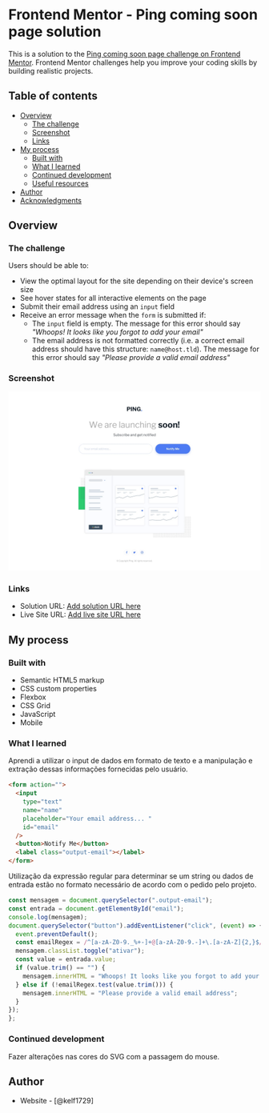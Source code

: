 # Frontend Mentor - Ping coming soon page solution

This is a solution to the [Ping coming soon page challenge on Frontend Mentor](https://www.frontendmentor.io/challenges/ping-single-column-coming-soon-page-5cadd051fec04111f7b848da). Frontend Mentor challenges help you improve your coding skills by building realistic projects.

## Table of contents

- [Overview](#overview)
  - [The challenge](#the-challenge)
  - [Screenshot](#screenshot)
  - [Links](#links)
- [My process](#my-process)
  - [Built with](#built-with)
  - [What I learned](#what-i-learned)
  - [Continued development](#continued-development)
  - [Useful resources](#useful-resources)
- [Author](#author)
- [Acknowledgments](#acknowledgments)

## Overview

### The challenge

Users should be able to:

- View the optimal layout for the site depending on their device's screen size
- See hover states for all interactive elements on the page
- Submit their email address using an `input` field
- Receive an error message when the `form` is submitted if:
  - The `input` field is empty. The message for this error should say _"Whoops! It looks like you forgot to add your email"_
  - The email address is not formatted correctly (i.e. a correct email address should have this structure: `name@host.tld`). The message for this error should say _"Please provide a valid email address"_

### Screenshot

![](./design/desktop-design.jpg)

### Links

- Solution URL: [Add solution URL here](https://github.com/Kelf1729/Front_Mentor_PingComing.git)
- Live Site URL: [Add live site URL here](https://kelf1729.github.io/Front_Mentor_PingComing/)

## My process

### Built with

- Semantic HTML5 markup
- CSS custom properties
- Flexbox
- CSS Grid
- JavaScript
- Mobile

### What I learned

Aprendi a utilizar o input de dados em formato de texto e a manipulação e extração dessas informações fornecidas pelo usuário.

```html
<form action="">
  <input
    type="text"
    name="name"
    placeholder="Your email address... "
    id="email"
  />
  <button>Notify Me</button>
  <label class="output-email"></label>
</form>
```

Utilização da expressão regular para determinar se um string ou dados de entrada estão no formato necessário de acordo com o pedido pelo projeto.

```js
const mensagem = document.querySelector(".output-email");
const entrada = document.getElementById("email");
console.log(mensagem);
document.querySelector("button").addEventListener("click", (event) => {
  event.preventDefault();
  const emailRegex = /^[a-zA-Z0-9._%+-]+@[a-zA-Z0-9.-]+\.[a-zA-Z]{2,}$/;
  mensagem.classList.toggle("ativar");
  const value = entrada.value;
  if (value.trim() == "") {
    mensagem.innerHTML = "Whoops! It looks like you forgot to add your email";
  } else if (!emailRegex.test(value.trim())) {
    mensagem.innerHTML = "Please provide a valid email address";
  }
});
};
```

### Continued development

Fazer alterações nas cores do SVG com a passagem do mouse.

## Author

- Website - [@kelf1729]
